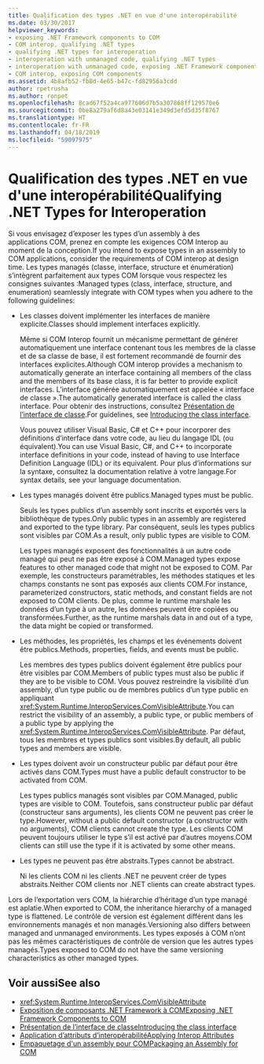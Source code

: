 ```yaml
---
title: Qualification des types .NET en vue d'une interopérabilité
ms.date: 03/30/2017
helpviewer_keywords:
- exposing .NET Framework components to COM
- COM interop, qualifying .NET types
- qualifying .NET types for interoperation
- interoperation with unmanaged code, qualifying .NET types
- interoperation with unmanaged code, exposing .NET Framework components
- COM interop, exposing COM components
ms.assetid: 4b8afb52-fb8d-4e65-b47c-fd82956a3cdd
author: rpetrusha
ms.author: ronpet
ms.openlocfilehash: 8cad67f52a4ca977606d7b5a307868ff129570e6
ms.sourcegitcommit: 0be8a279af6d8a43e03141e349d3efd5d35f8767
ms.translationtype: HT
ms.contentlocale: fr-FR
ms.lasthandoff: 04/18/2019
ms.locfileid: "59097975"
---
```

# <a name="qualifying-net-types-for-interoperation"></a><span data-ttu-id="9a9c0-102">Qualification des types .NET en vue d'une interopérabilité</span><span class="sxs-lookup"><span data-stu-id="9a9c0-102">Qualifying .NET Types for Interoperation</span></span>
<span data-ttu-id="9a9c0-103">Si vous envisagez d’exposer les types d’un assembly à des applications COM, prenez en compte les exigences COM Interop au moment de la conception.</span><span class="sxs-lookup"><span data-stu-id="9a9c0-103">If you intend to expose types in an assembly to COM applications, consider the requirements of COM interop at design time.</span></span> <span data-ttu-id="9a9c0-104">Les types managés (classe, interface, structure et énumération) s’intègrent parfaitement aux types COM lorsque vous respectez les consignes suivantes :</span><span class="sxs-lookup"><span data-stu-id="9a9c0-104">Managed types (class, interface, structure, and enumeration) seamlessly integrate with COM types when you adhere to the following guidelines:</span></span>  
  
-   <span data-ttu-id="9a9c0-105">Les classes doivent implémenter les interfaces de manière explicite.</span><span class="sxs-lookup"><span data-stu-id="9a9c0-105">Classes should implement interfaces explicitly.</span></span>  
  
     <span data-ttu-id="9a9c0-106">Même si COM Interop fournit un mécanisme permettant de générer automatiquement une interface contenant tous les membres de la classe et de sa classe de base, il est fortement recommandé de fournir des interfaces explicites.</span><span class="sxs-lookup"><span data-stu-id="9a9c0-106">Although COM interop provides a mechanism to automatically generate an interface containing all members of the class and the members of its base class, it is far better to provide explicit interfaces.</span></span> <span data-ttu-id="9a9c0-107">L’interface générée automatiquement est appelée « interface de classe ».</span><span class="sxs-lookup"><span data-stu-id="9a9c0-107">The automatically generated interface is called the class interface.</span></span> <span data-ttu-id="9a9c0-108">Pour obtenir des instructions, consultez [Présentation de l’interface de classe](com-callable-wrapper.md#introducing-the-class-interface).</span><span class="sxs-lookup"><span data-stu-id="9a9c0-108">For guidelines, see [Introducing the class interface](com-callable-wrapper.md#introducing-the-class-interface).</span></span>  
  
     <span data-ttu-id="9a9c0-109">Vous pouvez utiliser Visual Basic, C# et C++ pour incorporer des définitions d’interface dans votre code, au lieu du langage IDL (ou équivalent).</span><span class="sxs-lookup"><span data-stu-id="9a9c0-109">You can use Visual Basic, C#, and C++ to incorporate interface definitions in your code, instead of having to use Interface Definition Language (IDL) or its equivalent.</span></span> <span data-ttu-id="9a9c0-110">Pour plus d’informations sur la syntaxe, consultez la documentation relative à votre langage.</span><span class="sxs-lookup"><span data-stu-id="9a9c0-110">For syntax details, see your language documentation.</span></span>  
  
-   <span data-ttu-id="9a9c0-111">Les types managés doivent être publics.</span><span class="sxs-lookup"><span data-stu-id="9a9c0-111">Managed types must be public.</span></span>  
  
     <span data-ttu-id="9a9c0-112">Seuls les types publics d’un assembly sont inscrits et exportés vers la bibliothèque de types.</span><span class="sxs-lookup"><span data-stu-id="9a9c0-112">Only public types in an assembly are registered and exported to the type library.</span></span> <span data-ttu-id="9a9c0-113">Par conséquent, seuls les types publics sont visibles par COM.</span><span class="sxs-lookup"><span data-stu-id="9a9c0-113">As a result, only public types are visible to COM.</span></span>  
  
     <span data-ttu-id="9a9c0-114">Les types managés exposent des fonctionnalités à un autre code managé qui peut ne pas être exposé à COM.</span><span class="sxs-lookup"><span data-stu-id="9a9c0-114">Managed types expose features to other managed code that might not be exposed to COM.</span></span> <span data-ttu-id="9a9c0-115">Par exemple, les constructeurs paramétrables, les méthodes statiques et les champs constants ne sont pas exposés aux clients COM.</span><span class="sxs-lookup"><span data-stu-id="9a9c0-115">For instance, parameterized constructors, static methods, and constant fields are not exposed to COM clients.</span></span> <span data-ttu-id="9a9c0-116">De plus, comme le runtime marshale les données d’un type à un autre, les données peuvent être copiées ou transformées.</span><span class="sxs-lookup"><span data-stu-id="9a9c0-116">Further, as the runtime marshals data in and out of a type, the data might be copied or transformed.</span></span>  
  
-   <span data-ttu-id="9a9c0-117">Les méthodes, les propriétés, les champs et les événements doivent être publics.</span><span class="sxs-lookup"><span data-stu-id="9a9c0-117">Methods, properties, fields, and events must be public.</span></span>  
  
     <span data-ttu-id="9a9c0-118">Les membres des types publics doivent également être publics pour être visibles par COM.</span><span class="sxs-lookup"><span data-stu-id="9a9c0-118">Members of public types must also be public if they are to be visible to COM.</span></span> <span data-ttu-id="9a9c0-119">Vous pouvez restreindre la visibilité d’un assembly, d’un type public ou de membres publics d’un type public en appliquant <xref:System.Runtime.InteropServices.ComVisibleAttribute>.</span><span class="sxs-lookup"><span data-stu-id="9a9c0-119">You can restrict the visibility of an assembly, a public type, or public members of a public type by applying the <xref:System.Runtime.InteropServices.ComVisibleAttribute>.</span></span> <span data-ttu-id="9a9c0-120">Par défaut, tous les membres et types publics sont visibles.</span><span class="sxs-lookup"><span data-stu-id="9a9c0-120">By default, all public types and members are visible.</span></span>  
  
-   <span data-ttu-id="9a9c0-121">Les types doivent avoir un constructeur public par défaut pour être activés dans COM.</span><span class="sxs-lookup"><span data-stu-id="9a9c0-121">Types must have a public default constructor to be activated from COM.</span></span>  
  
     <span data-ttu-id="9a9c0-122">Les types publics managés sont visibles par COM.</span><span class="sxs-lookup"><span data-stu-id="9a9c0-122">Managed, public types are visible to COM.</span></span> <span data-ttu-id="9a9c0-123">Toutefois, sans constructeur public par défaut (constructeur sans arguments), les clients COM ne peuvent pas créer le type.</span><span class="sxs-lookup"><span data-stu-id="9a9c0-123">However, without a public default constructor (a constructor with no arguments), COM clients cannot create the type.</span></span> <span data-ttu-id="9a9c0-124">Les clients COM peuvent toujours utiliser le type s’il est activé par d’autres moyens.</span><span class="sxs-lookup"><span data-stu-id="9a9c0-124">COM clients can still use the type if it is activated by some other means.</span></span>  
  
-   <span data-ttu-id="9a9c0-125">Les types ne peuvent pas être abstraits.</span><span class="sxs-lookup"><span data-stu-id="9a9c0-125">Types cannot be abstract.</span></span>  
  
     <span data-ttu-id="9a9c0-126">Ni les clients COM ni les clients .NET ne peuvent créer de types abstraits.</span><span class="sxs-lookup"><span data-stu-id="9a9c0-126">Neither COM clients nor .NET clients can create abstract types.</span></span>  
  
 <span data-ttu-id="9a9c0-127">Lors de l’exportation vers COM, la hiérarchie d’héritage d’un type managé est aplatie.</span><span class="sxs-lookup"><span data-stu-id="9a9c0-127">When exported to COM, the inheritance hierarchy of a managed type is flattened.</span></span> <span data-ttu-id="9a9c0-128">Le contrôle de version est également différent dans les environnements managés et non managés.</span><span class="sxs-lookup"><span data-stu-id="9a9c0-128">Versioning also differs between managed and unmanaged environments.</span></span> <span data-ttu-id="9a9c0-129">Les types exposés à COM n’ont pas les mêmes caractéristiques de contrôle de version que les autres types managés.</span><span class="sxs-lookup"><span data-stu-id="9a9c0-129">Types exposed to COM do not have the same versioning characteristics as other managed types.</span></span>  
  
## <a name="see-also"></a><span data-ttu-id="9a9c0-130">Voir aussi</span><span class="sxs-lookup"><span data-stu-id="9a9c0-130">See also</span></span>

- <xref:System.Runtime.InteropServices.ComVisibleAttribute>
- [<span data-ttu-id="9a9c0-131">Exposition de composants .NET Framework à COM</span><span class="sxs-lookup"><span data-stu-id="9a9c0-131">Exposing .NET Framework Components to COM</span></span>](../../../docs/framework/interop/exposing-dotnet-components-to-com.md)
- [<span data-ttu-id="9a9c0-132">Présentation de l’interface de classe</span><span class="sxs-lookup"><span data-stu-id="9a9c0-132">Introducing the class interface</span></span>](com-callable-wrapper.md#introducing-the-class-interface)
- [<span data-ttu-id="9a9c0-133">Application d’attributs d’interopérabilité</span><span class="sxs-lookup"><span data-stu-id="9a9c0-133">Applying Interop Attributes</span></span>](../../../docs/framework/interop/applying-interop-attributes.md)
- [<span data-ttu-id="9a9c0-134">Empaquetage d'un assembly pour COM</span><span class="sxs-lookup"><span data-stu-id="9a9c0-134">Packaging an Assembly for COM</span></span>](../../../docs/framework/interop/packaging-an-assembly-for-com.md)
